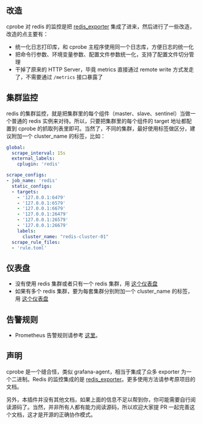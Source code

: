 ## 改造

cprobe 对 redis 的监控是把 [redis_exporter](https://github.com/oliver006/redis_exporter) 集成了进来，然后进行了一些改造，改造的点主要有：

- 统一化日志打印库，和 cprobe 主程序使用同一个日志库，方便日志的统一化
- 把命令行参数、环境变量参数、配置文件参数统一化，支持了配置文件切分管理
- 干掉了原来的 HTTP Server，毕竟 metrics 直接通过 remote write 方式发走了，不需要通过 `/metrics` 接口暴露了

## 集群监控

redis 的集群监控，就是把集群里的每个组件（master、slave、sentinel）当做一个普通的 redis 实例来对待。所以，只要把集群里的每个组件的 target 地址都配置到 cprobe 的抓取列表里即可。当然了，不同的集群，最好使用标签做区分，建议附加一个 cluster_name 的标签，比如：

```yaml
global:
  scrape_interval: 15s
  external_labels:
    cplugin: 'redis'

scrape_configs:
- job_name: 'redis'
  static_configs:
  - targets:
    - '127.0.0.1:6479'
    - '127.0.0.1:6579'
    - '127.0.0.1:6679'
    - '127.0.0.1:26479'
    - '127.0.0.1:26579'
    - '127.0.0.1:26679'
    labels:
      cluster_name: "redis-cluster-01"
  scrape_rule_files:
  - 'rule.toml'
```

## 仪表盘

- 没有使用 redis 集群或者只有一个 redis 集群，用 [这个仪表盘](./dash/grafana_redis_01.json)
- 如果有多个 redis 集群，要为每套集群分别附加一个 cluster_name 的标签，用 [这个仪表盘](./dash/grafana_redis_02.json)

## 告警规则

- Prometheus 告警规则请参考 [这里](./alert/prom_alert_01.yaml)。

## 声明

cprobe 是一个缝合怪，类似 grafana-agent，相当于集成了众多 exporter 为一个二进制。Redis 的监控集成的是 [redis_exporter](https://github.com/oliver006/redis_exporter)。更多使用方法请参考原项目的文档。

另外，本插件并没有其他文档，如果上面的信息不足以帮到你，你可能需要自行阅读源码了。当然，并非所有人都有能力阅读源码，所以欢迎大家提 PR 一起完善这个文档，这才是开源的正确协作模式。

